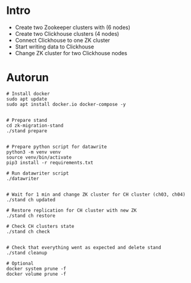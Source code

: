 # Intro

* Create two Zookeeper clusters with (6 nodes)
* Create two Clickhouse clusters (4 nodes)
* Connect Clickhouse to one ZK cluster
* Start writing data to Clickhouse
* Change ZK cluster for two Clickhouse nodes



# Autorun

```shell
# Install docker
sudo apt update
sudo apt install docker.io docker-compose -y


# Prepare stand
cd zk-migration-stand
./stand prepare


# Prepare python script for datawrite
python3 -m venv venv
source venv/bin/activate
pip3 install -r requirements.txt

# Run datawriter script
./datawriter


# Wait for 1 min and change ZK cluster for CH cluster (ch03, ch04)
./stand ch updated

# Restore replication for CH cluster with new ZK
./stand ch restore

# Check CH clusters state
./stand ch check


# Check that everything went as expected and delete stand
./stand cleanup

# Optional
docker system prune -f
docker volume prune -f
```

